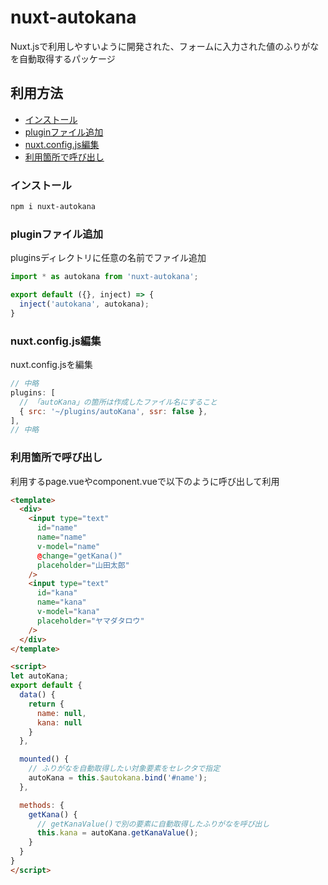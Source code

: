 # nuxt-autokana
Nuxt.jsで利用しやすいように開発された、フォームに入力された値のふりがなを自動取得するパッケージ

## 利用方法
- [インストール](#インストール)
- [pluginファイル追加](#pluginファイル追加)
- [nuxt.config.js編集](#nuxt.config.js編集)
- [利用箇所で呼び出し](#利用箇所で呼び出し)

### インストール
```sh
npm i nuxt-autokana
```

### pluginファイル追加
pluginsディレクトリに任意の名前でファイル追加

```js
import * as autokana from 'nuxt-autokana';

export default ({}, inject) => {
  inject('autokana', autokana);
}
```

### nuxt.config.js編集
nuxt.config.jsを編集

```js
// 中略
plugins: [
  // 「autoKana」の箇所は作成したファイル名にすること
  { src: '~/plugins/autoKana', ssr: false },
],
// 中略
```

### 利用箇所で呼び出し
利用するpage.vueやcomponent.vueで以下のように呼び出して利用

```HTML
<template>
  <div>
    <input type="text"
      id="name"
      name="name"
      v-model="name"
      @change="getKana()"
      placeholder="山田太郎"
    />
    <input type="text"
      id="kana"
      name="kana"
      v-model="kana"
      placeholder="ヤマダタロウ"
    />
  </div>
</template>

<script>
let autoKana;
export default {
  data() {
    return {
      name: null,
      kana: null
    }
  },

  mounted() {
    // ふりがなを自動取得したい対象要素をセレクタで指定
    autoKana = this.$autokana.bind('#name');
  },

  methods: {
    getKana() {
      // getKanaValue()で別の要素に自動取得したふりがなを呼び出し
      this.kana = autoKana.getKanaValue();
    }
  }
}
</script>
```